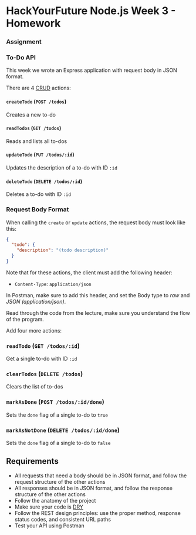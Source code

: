 # HackYourFuture Node.js Week 3 - Homework

### Assignment

### To-Do API

This week we wrote an Express application with request body in JSON
format.

There are 4 [CRUD](https://en.wikipedia.org/wiki/Create%2C_read%2C_update_and_delete)
actions:

#### `createTodo` (`POST /todos`)

  Creates a new to-do

#### `readTodos` (`GET /todos`)

  Reads and lists all to-dos

#### `updateTodo` (`PUT /todos/:id`)

  Updates the description of a to-do with ID `:id`

#### `deleteTodo` (`DELETE /todos/:id`)

  Deletes a to-do with ID `:id`

### Request Body Format

When calling the `create` or `update` actions, the request body must look like
this:

```json
{
  "todo": {
    "description": "(todo description)"
  }
}
```

Note that for these actions, the client must add the following header:

- `Content-Type`: `application/json`

In Postman, make sure to add this header, and set the Body type to _raw_ and
_JSON (application/json)_.


Read through the code from the lecture, make sure you understand the flow of the
program.

Add four more actions:

### `readTodo` (`GET /todos/:id`)

  Get a single to-do with ID `:id`

### `clearTodos` (`DELETE /todos`)

  Clears the list of to-dos

### `markAsDone` (`POST /todos/:id/done`)

  Sets the `done` flag of a single to-do to `true`

### `markAsNotDone` (`DELETE /todos/:id/done`)

  Sets the `done` flag of a single to-do to `false`

## Requirements

- All requests that need a body should be in JSON format, and follow the request
  structure of the other actions
- All responses should be in JSON format, and follow the response structure of
  the other actions
- Follow the anatomy of the project
- Make sure your code is [DRY](https://en.wikipedia.org/wiki/Don%27t_repeat_yourself)
- Follow the REST design principles: use the proper method, response status
  codes, and consistent URL paths
- Test your API using Postman
